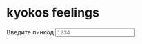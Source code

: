 # kyokos feelings

<form>
  <label for="pin">Введите пинкод</label>
  <input type="password" id="pin" placeholder="1234">
</form>
